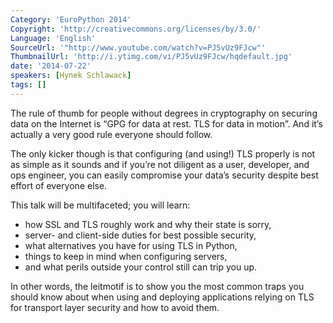 ```yaml
---
Category: 'EuroPython 2014'
Copyright: 'http://creativecommons.org/licenses/by/3.0/'
Language: 'English'
SourceUrl: '"http://www.youtube.com/watch?v=PJ5vUz9FJcw"'
ThumbnailUrl: 'http://i.ytimg.com/vi/PJ5vUz9FJcw/hqdefault.jpg'
date: '2014-07-22'
speakers: [Hynek Schlawack]
tags: []
---
```

The rule of thumb for people without degrees in cryptography on securing data on the Internet is “GPG for data at rest. TLS for data in motion”. And it’s actually a very good rule everyone should follow.

The only kicker though is that configuring (and using!) TLS properly is not as simple as it sounds and if you’re not diligent as a user, developer, and ops engineer, you can easily compromise your data’s security despite best effort of everyone else.

This talk will be multifaceted; you will learn:

- how SSL and TLS roughly work and why their state is sorry,
- server- and client-side duties for best possible security,
- what alternatives you have for using TLS in Python,
- things to keep in mind when configuring servers,
- and what perils outside your control still can trip you up.

In other words, the leitmotif is to show you the most common traps you should know about when using and deploying applications relying on TLS for transport layer security and how to avoid them. 